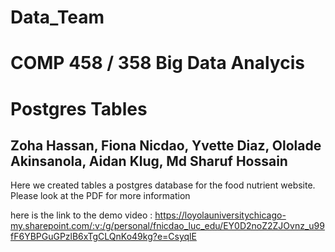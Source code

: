# Data_Team 
# COMP 458 / 358 Big Data Analycis  

# Postgres Tables 

## Zoha Hassan, Fiona Nicdao, Yvette Diaz, Ololade Akinsanola, Aidan Klug, Md Sharuf Hossain

Here we created tables a postgres database for the food nutrient website. 
Please look at the PDF for more information 

here is the link to the demo video : https://loyolauniversitychicago-my.sharepoint.com/:v:/g/personal/fnicdao_luc_edu/EY0D2noZ2ZJOvnz_u99fF6YBPGuGPzlB6xTgCLQnKo49kg?e=CsyqlE